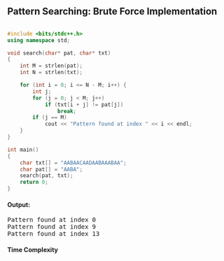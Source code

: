 ## Pattern Searching: Brute Force Implementation

```c++

#include <bits/stdc++.h> 
using namespace std; 

void search(char* pat, char* txt) 
{ 
	int M = strlen(pat); 
	int N = strlen(txt); 

	for (int i = 0; i <= N - M; i++) { 
		int j; 
		for (j = 0; j < M; j++) 
			if (txt[i + j] != pat[j]) 
				break; 
		if (j == M) 
			cout << "Pattern found at index " << i << endl; 
	} 
} 

int main() 
{ 
	char txt[] = "AABAACAADAABAAABAA"; 
	char pat[] = "AABA"; 
	search(pat, txt); 
	return 0; 
} 

```

#### Output:
<pre>
Pattern found at index 0 
Pattern found at index 9 
Pattern found at index 13 
</pre>

#### Time Complexity
